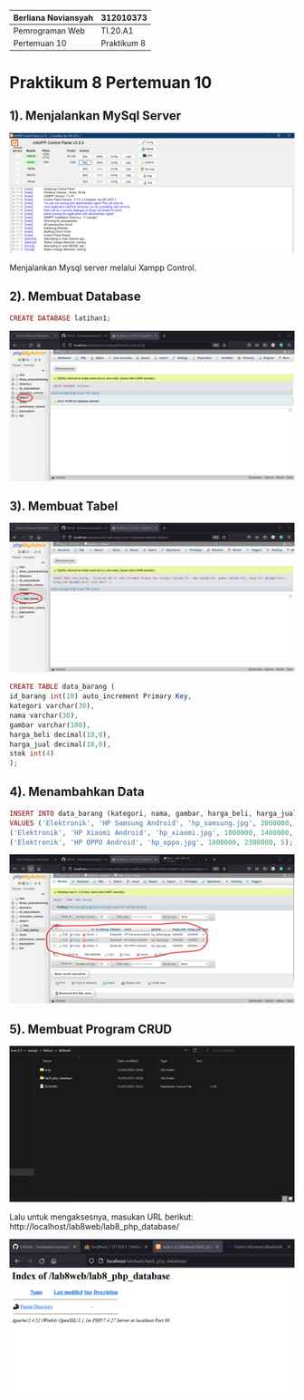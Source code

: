 |  Berliana Noviansyah  |   312010373   |
|-----------------------|---------------|
|    Pemrograman Web    |    TI.20.A1   |
|     Pertemuan 10      |  Praktikum 8  |


# Praktikum 8 Pertemuan 10


## 1). Menjalankan MySql Server

![Menjalankan_Mysql_server](img/mysqlserver.png)

Menjalankan Mysql server melalui Xampp Control.



## 2). Membuat Database

```php
CREATE DATABASE latihan1;
```

![Membuat_Database](img/membuatdatatbase.png)




## 3). Membuat Tabel


![Membuat_tabel](img/membuat_tabel.png)


```php
CREATE TABLE data_barang (
id_barang int(10) auto_increment Primary Key,
kategori varchar(30),
nama varchar(30),
gambar varchar(100),
harga_beli decimal(10,0),
harga_jual decimal(10,0),
stok int(4)
);
```


## 4). Menambahkan Data

```php
INSERT INTO data_barang (kategori, nama, gambar, harga_beli, harga_jual, stok)
VALUES ('Elektronik', 'HP Samsung Android', 'hp_samsung.jpg', 2000000, 2400000, 5),
('Elektronik', 'HP Xiaomi Android', 'hp_xiaomi.jpg', 1000000, 1400000, 5),
('Elektronik', 'HP OPPO Android', 'hp_oppo.jpg', 1800000, 2300000, 5);
```

![menambahkan_data](img/menambahkan_data.png)


## 5). Membuat Program CRUD


![Membuat_program_CRUD](img/CRUD.png)

Lalu untuk mengaksesnya, masukan URL berikut: http://localhost/lab8web/lab8_php_database/

![Membuka_URL](img/CRUD2.png)